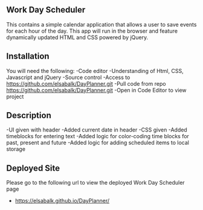 ## Work Day Scheduler
This contains a simple calendar application that allows a user to save events for each hour of the day. This app will run in the browser and feature
dynamically updated HTML and CSS powered by jQuery.

## Installation

You will need the following:
-Code editor
-Understanding of Html, CSS, Javascript and jQuery
-Source control
-Access to https://github.com/elsabalk/DayPlanner.git
-Pull code from repo https://github.com/elsabalk/DayPlanner.git
-Open in Code Editor to view project

## Description 

-UI given with header
-Added current date in header
-CSS given
-Added timeblocks for entering text
-Added logic for color-coding time blocks for past, present and future
-Added logic for adding scheduled items to local storage

## Deployed Site
Please go to the following url to view the deployed Work Day Scheduler page
-  https://elsabalk.github.io/DayPlanner/
